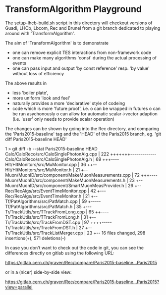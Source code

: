 # TransformAlgorithm Playground

The setup-lhcb-build.sh script in this directory will checkout versions
of Guadi, LHCb, Lbcom, Rec and Brunel from a git branch dedicated to 
playing around with 'TransformAlgorithm'.


The aim of 'TransformAlgorithm' is to demonstrate 
 - one can remove explicit TES interactions from non-framework code
 - one can make many algorithms 'const' during the actual processing of events
 - one can pass input and output 'by const reference' resp. 'by value' without
   loss of efficiency

The above results in 
  - less 'boiler plate', 
  - more uniform 'look and feel'
  - naturally provides a more 'declarative' style of codeing
  - code which is more 'future proof', i.e.
      o  can be wrapped in futures
      o  can be run asychonously
      o  can allow for automatic scalar->vector adaption
         (i.e. 'user' only needs to provide scalar operation)


The changes can be shown by going into the Rec directory, and
comparing the 'Paris2015-baseline' tag and the 'HEAD' of the Paris2015 branch,
eg. 'git diff Paris2015-baseline HEAD'

1 > git diff -b --stat  Paris2015-baseline HEAD 
 Calo/CaloReco/src/CaloSinglePhotonAlg.cpp          |  222 +++++++-------------
 Calo/CaloReco/src/CaloSinglePhotonAlg.h            |   69 +++----
 Hlt/HltMonitors/src/MuMonitor.cpp                  |   36 ++--
 Hlt/HltMonitors/src/MuMonitor.h                    |   21 +--
 Muon/MuonID/src/component/MakeMuonMeasurements.cpp |   72 +++----
 Muon/MuonID/src/component/MakeMuonMeasurements.h   |   23 +--
 Muon/MuonID/src/component/SmartMuonMeasProvider.h  |   26 +--
 Rec/RecAlgs/src/EventTimeMonitor.cpp               |   42 +---
 Rec/RecAlgs/src/EventTimeMonitor.h                 |   21 +--
 Tf/PatAlgorithms/src/PatMatch.cpp                  |   59 +-----
 Tf/PatAlgorithms/src/PatMatch.h                    |   35 +---
 Tr/TrackUtils/src/TTrackFromLong.cpp               |   65 ++----
 Tr/TrackUtils/src/TTrackFromLong.h                 |   31 +--
 Tr/TrackUtils/src/TrackFromDST.cpp                 |   97 ++++-----
 Tr/TrackUtils/src/TrackFromDST.h                   |   27 +--
 Tr/TrackUtils/src/TrackListMerger.cpp              |   23 +--
 16 files changed, 298 insertions(+), 571 deletions(-)

In case you don't want to check out the code in git, you can see the differences
directly on gitlab using the following URL:

https://gitlab.cern.ch/graven/Rec/compare/Paris2015-baseline...Paris2015

or in a (nicer) side-by-side view:

https://gitlab.cern.ch/graven/Rec/compare/Paris2015-baseline...Paris2015?view=parallel


